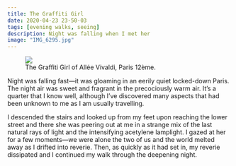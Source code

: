 ```yaml
---
title: The Graffiti Girl
date: 2020-04-23 23-50-03
tags: [evening walks, seeing]
description: Night was falling when I met her
image: "IMG_6295.jpg" 
---
```



<figure>
<img src=“/2020-04-23-graffiti-girl/IMG_6295.jpg”>
<figcaption>The Graffiti Girl of Allée Vivaldi, Paris 12ème.</figcaption>
</figure>

Night was falling fast—it was gloaming in an eerily quiet locked-down Paris. The night air was sweet and fragrant in the precociously warm air. It’s a quarter that I know well, although I’ve discovered many aspects that had been unknown to me as I am usually travelling.

I descended the stairs and looked up from my feet upon reaching the lower street and there she was peering out at me in a strange mix of the last natural rays of light and the intensifying acetylene lamplight. I gazed at her for a few moments—we were alone the two of us and the world melted away as I drifted into reverie. Then, as quickly as it had set in, my reverie dissipated and I continued my walk through the deepening night. 
